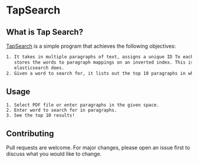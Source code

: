 # TapSearch



## What is Tap Search?

[TapSearch](http://tap-search-1.herokuapp.com/) is a simple program that achieves the following objectives:

```bash
1. It takes in multiple paragraphs of text, assigns a unique ID To each paragraph and
   stores the words to paragraph mappings on an inverted index. This is similar to what
   elasticsearch does.
2. Given a word to search for, it lists out the top 10 paragraphs in which the word is present
```

## Usage

```
1. Select PDF file or enter paragraphs in the given space.
2. Enter word to search for in paragraphs.
3. See the top 10 results!
```

## Contributing
Pull requests are welcome. For major changes, please open an issue first to discuss what you would like to change.
